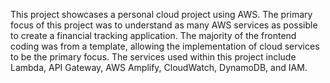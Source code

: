 This project showcases a personal cloud project using AWS. The primary focus of this project was to understand as many AWS services as possible to create a financial tracking application. The majority of the frontend coding was from a template, allowing the implementation of cloud services to be the primary focus.
The services used within this project include Lambda, API Gateway, AWS Amplify, CloudWatch, DynamoDB, and IAM.

